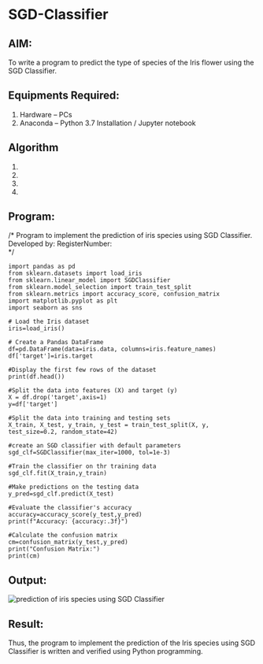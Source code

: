 # SGD-Classifier
## AIM:
To write a program to predict the type of species of the Iris flower using the SGD Classifier.

## Equipments Required:
1. Hardware – PCs
2. Anaconda – Python 3.7 Installation / Jupyter notebook

## Algorithm
1. 
2. 
3. 
4. 

## Program:
/*
Program to implement the prediction of iris species using SGD Classifier.
Developed by: 
RegisterNumber:  
*/
```
import pandas as pd
from sklearn.datasets import load_iris
from sklearn.linear_model import SGDClassifier
from sklearn.model_selection import train_test_split
from sklearn.metrics import accuracy_score, confusion_matrix
import matplotlib.pyplot as plt
import seaborn as sns

# Load the Iris dataset
iris=load_iris()

# Create a Pandas DataFrame
df=pd.DataFrame(data=iris.data, columns=iris.feature_names)
df['target']=iris.target

#Display the first few rows of the dataset
print(df.head())

#Split the data into features (X) and target (y)
X = df.drop('target',axis=1)
y=df['target']

#Split the data into training and testing sets
X_train, X_test, y_train, y_test = train_test_split(X, y, test_size=0.2, random_state=42)

#create an SGD classifier with default parameters
sgd_clf=SGDClassifier(max_iter=1000, tol=1e-3)

#Train the classifier on thr training data
sgd_clf.fit(X_train,y_train)

#Make predictions on the testing data
y_pred=sgd_clf.predict(X_test)

#Evaluate the classifier's accuracy
accuracy=accuracy_score(y_test,y_pred)
print(f"Accuracy: {accuracy:.3f}")

#Calculate the confusion matrix
cm=confusion_matrix(y_test,y_pred)
print("Confusion Matrix:")
print(cm)

```

## Output:
![prediction of iris species using SGD Classifier](sam.png)


## Result:
Thus, the program to implement the prediction of the Iris species using SGD Classifier is written and verified using Python programming.
